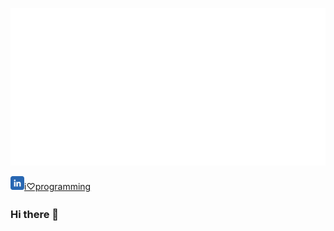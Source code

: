 ![Luciano Pereira](./assets/lucianopereira.svg)




<p style="line-height:22px">
  <a href="https://www.linkedin.com/in/i♡programming">
    <img width="22px" src="./assets/linkedin.svg" alt="LinkedIn"/>i♡programming</a>
</p>

### Hi there 👋

<!--
**thisIsMySourceCode/thisIsMySourceCode** is a ✨ _special_ ✨ repository because its `README.md` (this file) appears on your GitHub profile.

Here are some ideas to get you started:

- 🔭 I’m currently working on ...
- 🌱 I’m currently learning ...
- 👯 I’m looking to collaborate on ...
- 🤔 I’m looking for help with ...
- 💬 Ask me about ...
- 📫 How to reach me: ...
- 😄 Pronouns: ...
- ⚡ Fun fact: ...
-->
